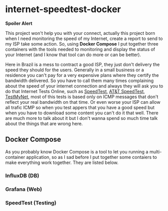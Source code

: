 # internet-speedtest-docker

__**Spoiler Alert**__

This project won't help you with your connect, actually this project born when I need monitoring the speed of my Internet, create a report to send to my ISP take some action. So, using **Docker Compose** I put together three containers with the tools needed to monitoring and display the status of your Internet (and I know that tool can do more or can be better).

Here in Brazil is a mess to contract a good ISP, they just don't delivery the speed they should for the users. Generally in a small business or a residence you can't pay for a very expensive plans where they certify the bandwidth delivered. So you have to call them many times complaining about the speed of your internet connection and always they will ask you to do that Internet Tests Online, such as [SpeedTest](http://www.speedtest.net), [AT&T SpeedTest](http://www.att.com/speedtest/), [TestMyNet](http://testmy.net), most of this tests is based only on ICMP messages that don't reflect your real bandwidth on that time. Or even worse your ISP can allow all trafic ICMP so when you test appers that you have a good speed but when you have to download some content you can't do it that well. There are much more to talk about it but I don't wanna spend so much time talk about the things that are wrong here.

## Docker Compose
As you probably know Docker Compose is a tool to let you running a multi-container application, so as I sad before I put together some contaiers to make everything work together. They are listed below.

### InfluxDB (DB)

### Grafana (Web)

### SpeedTest (Testing)


